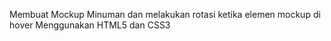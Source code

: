 Membuat Mockup Minuman dan melakukan rotasi ketika elemen mockup di hover
Menggunakan HTML5 dan CSS3
